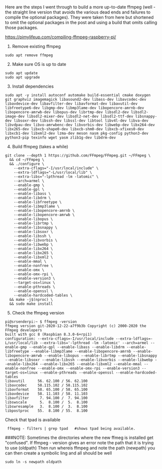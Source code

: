 Here are the steps I went through to build a more up-to-date ffmpeg (well - the straight line version that avoids the various dead ends and failures to compile the optional packages).  They were taken from here but shortened to omit the optional packages in the post and using a build that omits calling those packages.

https://pimylifeup.com/compiling-ffmpeg-raspberry-pi/



1. Remove existing ffmpeg

```
sudo apt remove ffmpeg
```

2. Make sure OS is up to date

```
sudo apt update
sudo apt upgrade
```

3. Install dependencies

```
sudo apt -y install autoconf automake build-essential cmake doxygen git graphviz imagemagick libasound2-dev libass-dev libavcodec-dev libavdevice-dev libavfilter-dev libavformat-dev libavutil-dev libfreetype6-dev libgmp-dev libmp3lame-dev libopencore-amrnb-dev libopencore-amrwb-dev libopus-dev librtmp-dev libsdl2-dev libsdl2-image-dev libsdl2-mixer-dev libsdl2-net-dev libsdl2-ttf-dev libsnappy-dev libsoxr-dev libssh-dev libssl-dev libtool libv4l-dev libva-dev libvdpau-dev libvo-amrwbenc-dev libvorbis-dev libwebp-dev libx264-dev libx265-dev libxcb-shape0-dev libxcb-shm0-dev libxcb-xfixes0-dev libxcb1-dev libxml2-dev lzma-dev meson nasm pkg-config python3-dev python3-pip texinfo wget yasm zlib1g-dev libdrm-dev
```


4. Build ffmpeg (takes a while)

```
git clone --depth 1 https://github.com/FFmpeg/FFmpeg.git ~/FFmpeg \
  && cd ~/FFmpeg \
  && ./configure \
    --extra-cflags="-I/usr/local/include" \
    --extra-ldflags="-L/usr/local/lib" \
    --extra-libs="-lpthread -lm -latomic" \
    --arch=armel \
    --enable-gmp \
    --enable-gpl \
    --enable-libass \
    --enable-libdrm \
    --enable-libfreetype \
    --enable-libmp3lame \
    --enable-libopencore-amrnb \
    --enable-libopencore-amrwb \
    --enable-libopus \
    --enable-librtmp \
    --enable-libsnappy \
    --enable-libsoxr \
    --enable-libssh \
    --enable-libvorbis \
    --enable-libwebp \
    --enable-libx264 \
    --enable-libx265 \
    --enable-libxml2 \
    --enable-mmal \
    --enable-nonfree \
    --enable-omx \
    --enable-omx-rpi \
    --enable-version3 \
    --target-os=linux \
    --enable-pthreads \
    --enable-openssl \
    --enable-hardcoded-tables \
  && make -j$(nproc) \
  && sudo make install
```
  
  
  5.  Check the  ffmpeg version
  
```
pi@srsenderpi:~ $ ffmpeg -version
ffmpeg version git-2020-12-22-a7f9b3b Copyright (c) 2000-2020 the FFmpeg developers
built with gcc 8 (Raspbian 8.3.0-6+rpi1)
configuration: --extra-cflags=-I/usr/local/include --extra-ldflags=-L/usr/local/lib --extra-libs='-lpthread -lm -latomic' --arch=armel --enable-gmp --enable-gpl --enable-libass --enable-libdrm --enable-libfreetype --enable-libmp3lame --enable-libopencore-amrnb --enable-libopencore-amrwb --enable-libopus --enable-librtmp --enable-libsnappy --enable-libsoxr --enable-libssh --enable-libvorbis --enable-libwebp --enable-libx264 --enable-libx265 --enable-libxml2 --enable-mmal --enable-nonfree --enable-omx --enable-omx-rpi --enable-version3 --target-os=linux --enable-pthreads --enable-openssl --enable-hardcoded-tables
libavutil      56. 62.100 / 56. 62.100
libavcodec     58.115.102 / 58.115.102
libavformat    58. 65.100 / 58. 65.100
libavdevice    58. 11.103 / 58. 11.103
libavfilter     7. 94.100 /  7. 94.100
libswscale      5.  8.100 /  5.  8.100
libswresample   3.  8.100 /  3.  8.100
libpostproc    55.  8.100 / 55.  8.100
```

Check that tpad is available

```
 ffmpeg - filters | grep tpad   #shows tpad being available.
```

###NOTE:  Sometimes the directories where the new ffmeg is installed get "confused".
If ffmpeg - version gives an error note the path that it is trying to use (oldpath)
Then run whereis ffmpeg and note the path (newpath)
you can then create a symbolic ling and all should be well

```
sudo ln -s newpath oldpath
```
